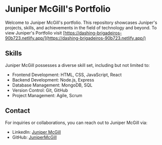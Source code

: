 # Juniper McGill's Portfolio

Welcome to Juniper McGill's portfolio. This repository showcases Juniper's projects, skills, and achievements in the field of technology and beyond. To view Juniper's Portfolio visit [https://dashing-brigadeiros-90b723.netlify.app/](https://dashing-brigadeiros-90b723.netlify.app/)


## Skills

Juniper McGill possesses a diverse skill set, including but not limited to:

- Frontend Development: HTML, CSS, JavaScript, React
- Backend Development: Node.js, Express
- Database Management: MongoDB, SQL
- Version Control: Git, GitHub
- Project Management: Agile, Scrum

## Contact

For inquiries or collaborations, you can reach out to Juniper McGill via:

- LinkedIn: [Juniper McGill](https://www.linkedin.com/in/junipermcgill)
- GitHub: [JuniperMcGill](https://github.com/JuniperMcGill)
